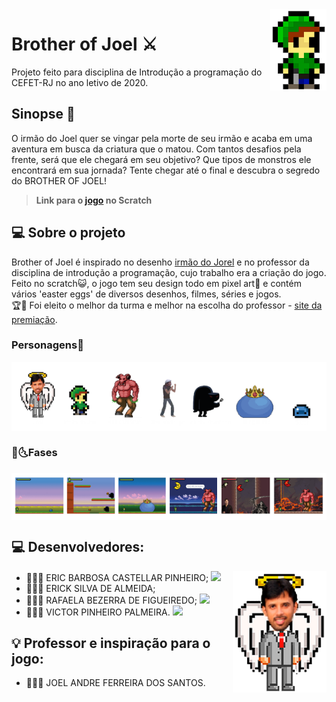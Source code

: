 <img  src="Imagens/Principal.png"  alt="Irmão do Joel"  width="90"  align="right">

# Brother of Joel ⚔️

Projeto feito para disciplina de Introdução a programação do CEFET-RJ no ano letivo de 2020. 

## Sinopse 📖

O irmão do Joel quer se vingar pela morte de seu irmão e acaba em uma aventura em busca da criatura que o matou. Com tantos desafios pela frente, será que ele chegará em seu objetivo? Que tipos de monstros ele encontrará em sua jornada? Tente chegar até o final e descubra o segredo do BROTHER OF JOEL!

>  **Link para o [jogo](https://scratch.mit.edu/projects/499562882) no Scratch**

## 💻 Sobre o projeto
  
Brother of Joel é inspirado no desenho [irmão do Jorel](https://www.cartoonnetwork.com.br/show/irmao-do-jorel) e no professor da disciplina de introdução a programação, cujo trabalho era a criação do jogo. <br>
Feito no scratch😺, o jogo tem seu design todo em pixel art👾 e contém vários 'easter eggs' de diversos desenhos, filmes, séries e jogos. <br>
🏆🥇 Foi eleito o melhor da turma e melhor na escolha do professor - [site da premiação](https://eic.cefet-rj.br/~jsantos/classes/introducao-a-programacao-2020/?lang=pb).  

### **Personagens**🎨

<img src="Imagens/Personagens.png" alt="Todos os personagens" width="900" align="center">

### 🌛🌜**Fases**

<img src="Imagens/Fases.png" alt="Todas as fases" width="900" align="center">

## 💻 Desenvolvedores:

<img  src="Imagens/Joel.png"  alt="Joel"  width="150"  align="right"  >

- 👨🏻‍💻 ERIC BARBOSA CASTELLAR PINHEIRO; <a href="https://github.com/Ericcastell"><img  src="https://img.shields.io/badge/github-%23100000.svg?&style=for-the-badge&logo=github&logoColor=white&link=mailto:https://github.com/Ericcastell" width="50"></a>
- 👨🏿‍💻 ERICK SILVA DE ALMEIDA; 
- 👩🏻‍💻 RAFAELA BEZERRA DE FIGUEIREDO; <a href="https://github.com/RafaelaBF"><img  src="https://img.shields.io/badge/github-%23100000.svg?&style=for-the-badge&logo=github&logoColor=white&link=mailto:https://github.com/RafaelaBF" width="50"></a>
- 👨🏻‍💻 VICTOR PINHEIRO PALMEIRA. <a href="https://github.com/burgues0"><img  src="https://img.shields.io/badge/github-%23100000.svg?&style=for-the-badge&logo=github&logoColor=white&link=mailto:https://github.com/burgues0" width="50"></a>

## 💡 Professor e inspiração para o jogo:

- 👨🏻‍🏫 JOEL ANDRE FERREIRA DOS SANTOS.